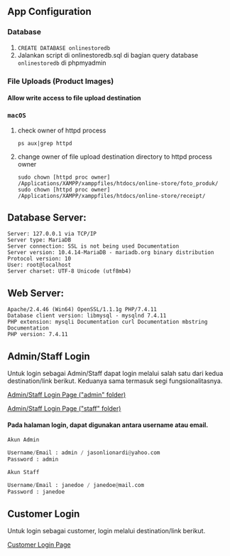 ## App Configuration
### Database
1. `CREATE DATABASE onlinestoredb`
2. Jalankan script di onlinestoredb.sql di bagian query database `onlinestoredb` di phpmyadmin

### File Uploads (Product Images)
#### Allow write access to file upload destination
### `macOS`
1. check owner of httpd process

   ```ps aux|grep httpd```

2. change owner of file upload destination directory to httpd process owner

   ```sudo chown [httpd proc owner] /Applications/XAMPP/xamppfiles/htdocs/online-store/foto_produk/```
   ```sudo chown [httpd proc owner] /Applications/XAMPP/xamppfiles/htdocs/online-store/receipt/```

## Database Server:

    Server: 127.0.0.1 via TCP/IP
    Server type: MariaDB
    Server connection: SSL is not being used Documentation
    Server version: 10.4.14-MariaDB - mariadb.org binary distribution
    Protocol version: 10
    User: root@localhost
    Server charset: UTF-8 Unicode (utf8mb4)


## Web Server:

    Apache/2.4.46 (Win64) OpenSSL/1.1.1g PHP/7.4.11
    Database client version: libmysql - mysqlnd 7.4.11
    PHP extension: mysqli Documentation curl Documentation mbstring Documentation
    PHP version: 7.4.11


## Admin/Staff Login
Untuk login sebagai Admin/Staff dapat login melalui salah satu dari kedua destination/link berikut. Keduanya sama termasuk segi fungsionalitasnya.

[Admin/Staff Login Page ("admin" folder)](http://localhost/online-store/admin/login.php)

[Admin/Staff Login Page ("staff" folder)](http://localhost/online-store/staff/login.php)

#### Pada halaman login, dapat digunakan antara username atau email.

```python
Akun Admin

Username/Email : admin / jasonlionardi@yahoo.com
Password : admin
```
```python
Akun Staff

Username/Email : janedoe / janedoe@mail.com
Password : janedoe
```


## Customer Login
Untuk login sebagai customer, login melalui destination/link berikut.

[Customer Login Page](http://localhost/online-store/login.php)



